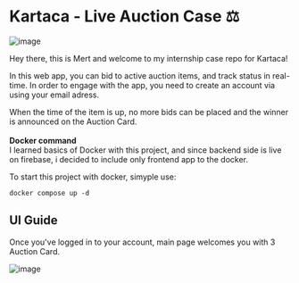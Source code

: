# Kartaca - Live Auction Case ⚖️ 

![image](https://user-images.githubusercontent.com/79616834/227805523-df90c96c-7fb3-497b-87aa-92088b970e38.png)



 Hey there, this is Mert and welcome to my internship case repo for Kartaca!
 
In this web app, you can bid to active auction items, and track status in real-time. In order to engage with the app, you need to create an account via using your email adress.

When the time of the item is up, no more bids can be placed and the winner is announced on the Auction Card.<br/><br/>
**Docker command**<br/> 
I learned basics of Docker with this project, and since backend side is live on firebase, i decided to include only frontend app to the docker.

To start this project with docker, simyple use:

``
  docker compose up -d
``


## UI Guide

Once you've logged in to your account, main page welcomes you with 3 Auction Card.

![image](https://user-images.githubusercontent.com/79616834/227809589-0769d45a-51e5-4221-a883-cfcae0aaa23f.png)
